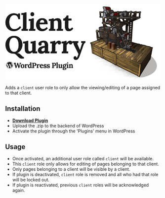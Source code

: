 ![client quarry](banner.jpg?raw=true)

Adds a `client` user role to only allow the viewing/editing of a page assigned to that client.

## Installation

+ **[Download Plugin](https://github.com/pistell/client-quarry/archive/master.zip)**
+ Upload the .zip to the backend of WordPress
+ Activate the plugin through the 'Plugins' menu in WordPress

## Usage

+ Once activated, an additional user role called `client` will be available.
+ This `client` role only allows for editing of pages belonging to that client.
+ Only pages belonging to a client will be visible by a client.
+ If plugin is deactivated, `client` role is removed and all who had that role will be locked out.
+ If plugin is reactivated, previous `client` roles will be acknowledged again.

